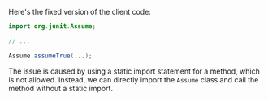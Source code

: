 Here's the fixed version of the client code:
```java
import org.junit.Assume;

// ...

Assume.assumeTrue(...);
```
The issue is caused by using a static import statement for a method, which is not allowed. Instead, we can directly import the `Assume` class and call the method without a static import.